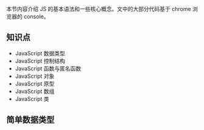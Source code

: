 
本节内容介绍 JS 的基本语法和一些核心概念。文中的大部分代码基于 chrome 浏览器的 console。

## 知识点

- JavaScript 数据类型
- JavaScript 控制结构
- JavaScript 函数与匿名函数
- JavaScript 对象
- JavaScript 原型
- JavaScript 数组
- JavaScript 类

## 简单数据类型

